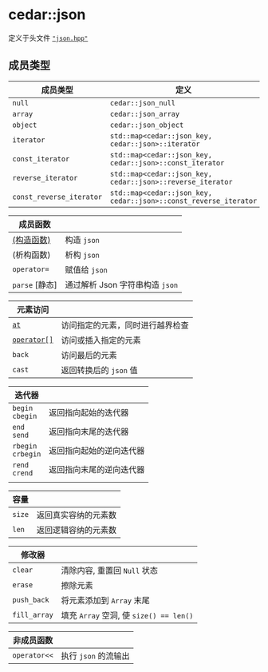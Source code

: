 # cedar::json

定义于头文件 [`"json.hpp"`](./README.md)

## 成员类型

| 成员类型                 | 定义                                                             |
| ------------------------ | ---------------------------------------------------------------- |
| `null`                   | `cedar::json_null`                                               |
| `array`                  | `cedar::json_array`                                              |
| `object`                 | `cedar::json_object`                                             |
| `iterator`               | `std::map<cedar::json_key, cedar::json>::iterator`               |
| `const_iterator`         | `std::map<cedar::json_key, cedar::json>::const_iterator`         |
| `reverse_iterator`       | `std::map<cedar::json_key, cedar::json>::reverse_iterator`       |
| `const_reverse_iterator` | `std::map<cedar::json_key, cedar::json>::const_reverse_iterator` |

| 成员函数                             |                                 |
| ------------------------------------ | ------------------------------- |
| [(构造函数)](./cedar::json::json.md) | 构造 `json`                     |
| (析构函数)                           | 析构 `json`                     |
| `operator=`                          | 赋值给 `json`                   |
| `parse` [静态]                       | 通过解析 Json 字符串构造 `json` |

| 元素访问                                     |                                  |
| -------------------------------------------- | -------------------------------- |
| [`at`](./cedar::json::at.md)                 | 访问指定的元素，同时进行越界检查 |
| [`operator[]`](./cedar::json::operator[].md) | 访问或插入指定的元素             |
| `back`                                       | 访问最后的元素                   |
| `cast`                                       | 返回转换后的 `json` 值           |

| 迭代器                 |                          |
| ---------------------- | ------------------------ |
| `begin`<br/>`cbegin`   | 返回指向起始的迭代器     |
| `end`<br/>`send`       | 返回指向末尾的迭代器     |
| `rbegin`<br/>`crbegin` | 返回指向起始的逆向迭代器 |
| `rend`<br/>`crend`     | 返回指向末尾的逆向迭代器 |
|                        |                          |

| 容量   |                      |
| ------ | -------------------- |
| `size` | 返回真实容纳的元素数 |
| `len`  | 返回逻辑容纳的元素数 |

| 修改器       |                                         |
| ------------ | --------------------------------------- |
| `clear`      | 清除内容, 重置回 `Null` 状态            |
| `erase`      | 擦除元素                                |
| `push_back`  | 将元素添加到 `Array` 末尾               |
| `fill_array` | 填充 `Array` 空洞, 使 `size() == len()` |

| 非成员函数   |                      |
| ------------ | -------------------- |
| `operator<<` | 执行 `json` 的流输出 |


